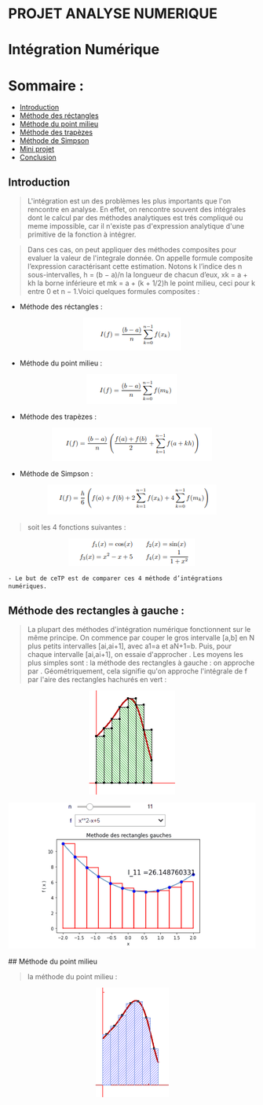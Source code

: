 # PROJET ANALYSE NUMERIQUE
# Intégration Numérique
# Sommaire :
 - [Introduction](#introduction)
 - [Méthode des réctangles](#Méthode-des-réctangles)
 - [Méthode du point milieu](#Méthode-du-point-milieu)
 - [Méthode des trapèzes](Méthode-des-trapèzes)
 - [Méthode de Simpson](#Méthode-de-Simpson)
 - [Mini projet](#Mini-projet)
 - [Conclusion](#conclusion)
## Introduction
> L'intégration est un des problèmes les plus importants que l'on rencontre en analyse. En effet, on rencontre souvent des intégrales dont le calcul par des méthodes analytiques est trés compliqué ou meme impossible, car il n'existe pas d'expression analytique d'une primitive de la fonction à intégrer.
    
> Dans ces cas, on peut appliquer des méthodes composites pour evaluer la valeur de l'integrale
donnée.
> On appelle formule composite l’expression caractérisant cette estimation.
Notons k l’indice des n sous-intervalles, h = (b − a)/n la longueur de chacun d’eux, xk = a + kh la borne inférieure et
mk = a + (k + 1/2)h le point milieu, ceci pour k entre 0 et n − 1.Voici quelques formules composites :
- Méthode des réctangles :
<p align="center"><img src="image1.PNG"/></p>

- Méthode du point milieu :
<p align="center"><img src="image2.PNG"/></p>

- Méthode des trapèzes :
<p align="center"><img src="image3.PNG"/></p>

- Méthode de Simpson :
<p align="center"><img src="image4.PNG"/></p>

> soit les 4 fonctions suivantes :
<p align="center"><img src="image5.PNG"/></p>
           
    - Le but de ceTP est de comparer ces 4 méthode d’intégrations numériques.
## Méthode des rectangles à gauche :
> La plupart des méthodes d'intégration numérique fonctionnent sur le même principe. On commence par couper le gros intervalle [a,b] en N plus petits intervalles [ai,ai+1], avec a1=a et aN+1=b. Puis, pour chaque intervalle [ai,ai+1], on essaie d'approcher . Les moyens les plus simples sont :
la méthode des rectangles à gauche : on approche  par . Géométriquement, cela signifie qu'on approche l'intégrale de f par l'aire des rectangles hachurés en vert :

<p align="center"><img src="image6.png"/></p>
<p align="center"><img src="demorectangle1.gif"/></p>
##  Méthode du point milieu

> la méthode du point milieu : 
<p align="center"><img src="image8.png"/></p>

